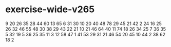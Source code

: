 # exercise-wide-v265
9
20
26
35
28
44
60
13
65
6
31
30
10
20
40
48
78
29
45
21
42
2
24
16
25
26
32
46
55
48
30
38
29
43
22
21
10
21
46
64
40
11
74
18
26
34
25
7
36
35
5
32
19
5
36
25
35
11
3
12
58
47
1
41
53
29
31
21
46
54
20
45
10
44
2
38
62
18
2
